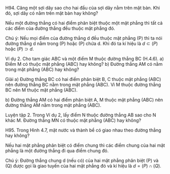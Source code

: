 H94. Căng một sợi dây sao cho hai đầu của sợi dây nằm trên mặt bàn. Khi đó, sợi dây có nằm trên mặt bàn hay không?

Nếu một đường thẳng có hai điểm phân biệt thuộc một mặt phẳng thì tất cả các điểm của đường thẳng đều thuộc mặt phẳng đó.

Chú ý: Nếu mọi điểm của đường thẳng d đều thuộc mặt phẳng (P) thì ta nói đường thẳng d nằm trong (P) hoặc (P) chứa d. Khi đó ta kí hiệu là $d \subset (P)$ hoặc $(P) \supset d$.

Ví dụ 2. Cho tam giác ABC và một điểm M thuộc đường thẳng BC (H.4.6).
a) Điểm M có thuộc mặt phẳng (ABC) hay không?
b) Đường thẳng AM có nằm trong mặt phẳng (ABC) hay không?

Giải
a) Đường thẳng BC có hai điểm phân biệt B, C thuộc mặt phẳng (ABC) nên đường thẳng BC nằm trong mặt phẳng (ABC). Vì M thuộc đường thẳng BC nên M thuộc mặt phẳng (ABC).

b) Đường thẳng AM có hai điểm phân biệt A, M thuộc mặt phẳng (ABC) nên đường thẳng AM nằm trong mặt phẳng (ABC).

Luyện tập 2. Trong Ví dụ 2, lấy điểm N thuộc đường thẳng AB sao cho N khác M. Đường thẳng MN có thuộc mặt phẳng (ABC) hay không?

H95. Trong Hình 4.7, mặt nước và thành bể có giao nhau theo đường thẳng hay không?

Nếu hai mặt phẳng phân biệt có điểm chung thì các điểm chung của hai mặt phẳng là một đường thẳng đi qua điểm chung đó.

Chú ý: Đường thẳng chung d (nếu có) của hai mặt phẳng phân biệt (P) và (Q) được gọi là giao tuyến của hai mặt phẳng đó và kí hiệu là $d = (P) \cap (Q)$.